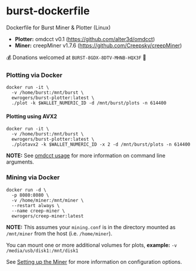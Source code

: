 # burst-dockerfile
Dockerfile for Burst Miner & Plotter (Linux)

* **Plotter:** omdcct v0.1 (https://github.com/alter3d/omdcct)
* **Miner:** creepMiner v1.7.6 (https://github.com/Creepsky/creepMiner)

:moneybag: Donations welcomed at `BURST-8GDX-8DTV-MHNB-HQX3F` :bow:

### Plotting via Docker
    docker run -it \
      -v /home/burst:/mnt/burst \
      ewrogers/burst-plotter:latest \
      ./plot -k $WALLET_NUMERIC_ID -d /mnt/burst/plots -n 614400
#### Plotting using AVX2
    docker run -it \
      -v /home/burst:/mnt/burst \
      ewrogers/burst-plotter:latest \
      ./plotavx2 -k $WALLET_NUMERIC_ID -x 2 -d /mnt/burst/plots -n 614400


**NOTE:** See [omdcct usage](https://github.com/alter3d/omdcct) for more information on command line arguments.

### Mining via Docker
    docker run -d \
      -p 8080:8080 \
      -v /home/miner:/mnt/miner \
      --restart always \
      --name creep-miner \
      ewrogers/creep-miner:latest
      
**NOTE:** This assumes your `mining.conf` is in the directory mounted as `/mnt/miner` from the host (i.e. `/home/miner`).

You can mount one or more additional volumes for plots, **example:** `-v /media/usb/disk1:/mnt/disk1`

See [Setting up the Miner](https://github.com/Creepsky/creepMiner/wiki/Setting-up-the-miner) for more information on configuration options.
